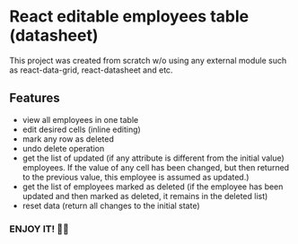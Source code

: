 # React editable employees table (datasheet)

This project was created from scratch w/o using any external module such as react-data-grid, react-datasheet and etc.

## Features
- view all employees in one table
- edit desired cells (inline editing)
- mark any row as deleted
- undo delete operation
- get the list of updated (if any attribute is different from the initial value) employees. If the value of any cell has been changed, but then returned to the previous value, this employee is assumed as updated.)
- get the list of employees marked as deleted (if the employee has been updated and then marked as deleted, it remains in the deleted list)
- reset data (return all changes to the initial state)

### ENJOY IT! 🖖🙌

